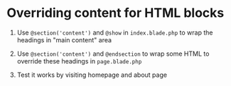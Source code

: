 # Overriding content for HTML blocks

1. Use `@section('content')` and `@show` in `index.blade.php` to wrap the headings in "main content" area

1. Use `@section('content')` and `@endsection` to wrap some HTML to override these headings in `page.blade.php`

1. Test it works by visiting homepage and about page